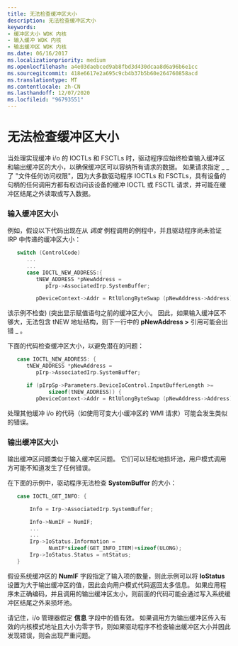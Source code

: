 ```yaml
---
title: 无法检查缓冲区大小
description: 无法检查缓冲区大小
keywords:
- 缓冲区大小 WDK 内核
- 输入缓冲 WDK 内核
- 输出缓冲区 WDK 内核
ms.date: 06/16/2017
ms.localizationpriority: medium
ms.openlocfilehash: a4e03daebced9ab8fbd3d430dcaa8d6a96b6e1cc
ms.sourcegitcommit: 418e6617e2a695c9cb4b37b5b60e264760858acd
ms.translationtype: MT
ms.contentlocale: zh-CN
ms.lasthandoff: 12/07/2020
ms.locfileid: "96793551"
---
```

# <a name="failure-to-check-the-size-of-buffers"></a>无法检查缓冲区大小





当处理实现缓冲 i/o 的 IOCTLs 和 FSCTLs 时，驱动程序应始终检查输入缓冲区和输出缓冲区的大小，以确保缓冲区可以容纳所有请求的数据。 如果请求指定 \_ \_ 了 "文件任何访问权限"，因为大多数驱动程序 IOCTLs 和 FSCTLs，具有设备的句柄的任何调用方都有权访问该设备的缓冲 IOCTL 或 FSCTL 请求，并可能在缓冲区结尾之外读取或写入数据。

### <a name="input-buffer-size"></a>输入缓冲区大小

例如，假设以下代码出现在从 *调度* 例程调用的例程中，并且驱动程序尚未验证 IRP 中传递的缓冲区大小：

```cpp
   switch (ControlCode)
      ...
      ...
      case IOCTL_NEW_ADDRESS:{
         tNEW_ADDRESS *pNewAddress = 
            pIrp->AssociatedIrp.SystemBuffer;

         pDeviceContext->Addr = RtlUlongByteSwap (pNewAddress->Address);
```

该示例不检查)  (突出显示赋值语句之前的缓冲区大小。 因此，如果输入缓冲区不够大，无法包含 tNEW 地址结构，则下一行中的 **pNewAddress &gt;** 引用可能会出错 \_ 。

下面的代码检查缓冲区大小，以避免潜在的问题：

```cpp
   case IOCTL_NEW_ADDRESS: {
      tNEW_ADDRESS *pNewAddress =
         pIrp->AssociatedIrp.SystemBuffer;

      if (pIrpSp->Parameters.DeviceIoControl.InputBufferLength >=
             sizeof(tNEW_ADDRESS)) {
         pDeviceContext->Addr = RtlUlongByteSwap (pNewAddress->Address);
```

处理其他缓冲 i/o 的代码（如使用可变大小缓冲区的 WMI 请求）可能会发生类似的错误。

### <a name="output-buffer-size"></a>输出缓冲区大小

输出缓冲区问题类似于输入缓冲区问题。 它们可以轻松地损坏池，用户模式调用方可能不知道发生了任何错误。

在下面的示例中，驱动程序无法检查 **SystemBuffer** 的大小：

```cpp
   case IOCTL_GET_INFO: {

       Info = Irp->AssociatedIrp.SystemBuffer;

       Info->NumIF = NumIF;
       ...
       ...
       Irp->IoStatus.Information =
             NumIF*sizeof(GET_INFO_ITEM)+sizeof(ULONG);
       Irp->IoStatus.Status = ntStatus;
   }
```

假设系统缓冲区的 **NumIF** 字段指定了输入项的数量，则此示例可以将 **IoStatus** 设置为大于输出缓冲区的值，因此会向用户模式代码返回太多信息。 如果应用程序未正确编码，并且调用的输出缓冲区太小，则前面的代码可能会通过写入系统缓冲区结尾之外来损坏池。

请记住，i/o 管理器假定 **信息** 字段中的值有效。 如果调用方为输出缓冲区传入有效的内核模式地址且大小为零字节，则如果驱动程序不检查输出缓冲区大小并因此发现错误，则会出现严重问题。

 

 




